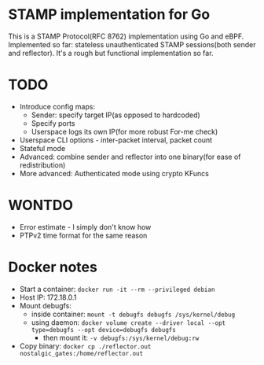 # STAMP implementation for Go
This is a STAMP Protocol(RFC 8762) implementation using Go and eBPF. Implemented so far: stateless unauthenticated STAMP sessions(both sender and reflector). It's a rough but functional implementation so far.
# TODO
- Introduce config maps:
  - Sender: specify target IP(as opposed to hardcoded)
  - Specify ports
  - Userspace logs its own IP(for more robust For-me check)
- Userspace CLI options - inter-packet interval, packet count
- Stateful mode
- Advanced: combine sender and reflector into one binary(for ease of redistribution)
- More advanced: Authenticated mode using crypto KFuncs
# WONTDO
- Error estimate - I simply don't know how
- PTPv2 time format for the same reason
# Docker notes
- Start a container: `docker run -it --rm --privileged debian`
- Host IP: 172.18.0.1
- Mount debugfs:
  - inside container: `mount -t debugfs debugfs /sys/kernel/debug`
  - using daemon: `docker volume create --driver local --opt type=debugfs --opt device=debugfs debugfs` 
	- then mount it: `-v debugfs:/sys/kernel/debug:rw`
- Copy binary: `docker cp ./reflector.out nostalgic_gates:/home/reflector.out`
